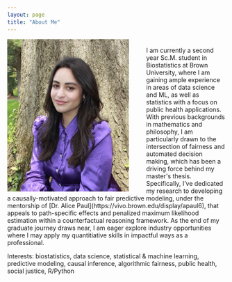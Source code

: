 ```yaml
---
layout: page
title: "About Me"
---
```


<!-- ![](/grad1.jpg) -->

<img src="/grad1.jpg" align="left" width="280" style="float:left; padding-right:40px"/> 

<!-- use this (html) for resizing the image -->

<br style="line-height: 5px"/>
I am currently a second year Sc.M. student in Biostatistics at Brown University, where I am gaining ample experience in areas of data science and ML, as well as statistics with a focus on public health applications. With previous backgrounds in mathematics and philosophy, I am particularly drawn to the intersection of fairness and automated decision making, which has been a driving force behind my master's thesis. Specifically, I’ve dedicated my research to developing a causally-motivated approach to fair predictive modeling, under the mentorship of [Dr. Alice Paul](https://vivo.brown.edu/display/apaul6), that appeals to path-specific effects and penalized maximum likelihood estimation within a counterfactual reasoning framework. As the end of my graduate journey draws near, I am eager explore industry opportunities where I may apply my quantitiative skills in impactful ways as a professional.

<!-- I am now eager explore career paths/opportunities that'll allow me to apply my quantitiative skills in positve ways (or impactfully) as a professional. -->
 
<!-- As a nearly graduated master's student, I am now eager to put my skills to good use in a professional setting -->
 
<br>

Interests: biostatistics, data science, statistical & machine learning, predictive modeling, causal inference, algorithmic fairness, public health, social justice, R/Python

<br clear="left"/>
